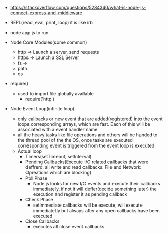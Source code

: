* https://stackoverflow.com/questions/5284340/what-is-node-js-connect-express-and-middleware

* REPL(read, eval, print, loop) it is like irb

* node app.js to run

* Node Core Modules(some common)
  * http => Launch a server, send requests
  * https => Launch a SSL Server
  * fs => 
  * path
  * os

* require()
  * used to import file globally available
    * require('http')  

* Node Event Loop(infinite loop)
  * only callbacks or new event that are added(registered) into the event loops corresponding arrays, which are fast. 
    Each of this will be associated with a event handler name
  * all the heavy tasks like file operations and others will be handed to the thread pool of the
    the OS, once tasks are executed corresponding event is triggered from the event loop is 
    executed    
  * Actual loop
    * Timers(setTimeout, setInterval)
    * Pending Callbacks(Execute I/O related callbacks that were deffrerd, all write and read 
      callbacks. File and Network Opreations which are blocking)  
    * Poll Phase
      * Node.js looks for new I/O events and execute their callbacks immediately, if not it will 
       deffer(decide something later) the execution and register it as pending callback   
    * Check Phase
      * setImmediate callbacks will be execute, will  execute immediatetly but always after any open callbacks have been executed    
    * Close Callbacks   
      * executes all close event callbacks